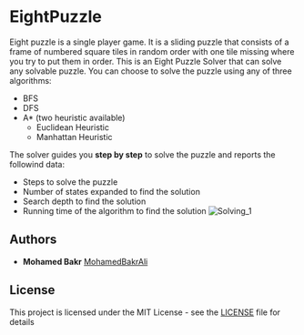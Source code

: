 # EightPuzzle
Eight puzzle is a single player game. It is a sliding puzzle that consists of a frame of numbered square tiles in random order with one tile missing where you try to put them in order.
This is an Eight Puzzle Solver that can solve any solvable puzzle.
 You can choose to solve the puzzle using any of three algorithms:
 - BFS
 - DFS
 - A* (two heuristic available)
   - Euclidean Heuristic
   - Manhattan Heuristic
 

The solver guides you **step by step** to solve the puzzle and reports the followind data:
- Steps to solve the puzzle
- Number of states expanded to find the solution
- Search depth to find the solution
- Running time of the algorithm to find the solution
![Solving_1](/sample_rune/1.png?raw=true)


## Authors

* **Mohamed Bakr** [MohamedBakrAli](https://github.com/MohamedBakrAli)

## License

This project is licensed under the MIT License - see the [LICENSE](LICENSE) file for details
